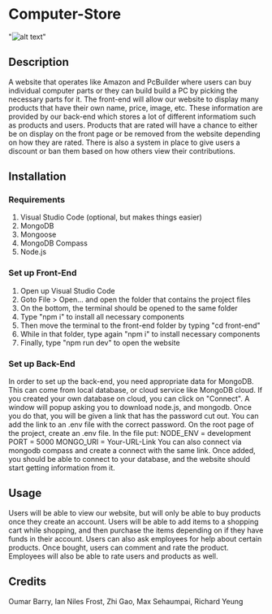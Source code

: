 # Computer-Store

"![alt text](https://github.com/[username]/[reponame]/blob/[branch]/image.jpg?raw=true)"


## Description
A website that operates like Amazon and PcBuilder where users can buy individual computer parts or they can build build a PC by picking the necessary parts for it. The front-end will allow our website to display many products that have their own name, price, image, etc. These information are provided by our back-end which stores a lot of different informatiom such as products and users. Products that are rated will have a chance to either be on display on the front page or be removed from the website depending on how they are rated. There is also a system in place to give users a discount or ban them based on how others view their contributions. 

## Installation
### Requirements
1. Visual Studio Code (optional, but makes things easier)
2. MongoDB
3. Mongoose
4. MongoDB Compass
5. Node.js

### Set up Front-End
1. Open up Visual Studio Code
2. Goto File > Open... and open the folder that contains the project files
4. On the bottom, the terminal should be opened to the same folder
6. Type "npm i" to install all necessary components
7. Then move the terminal to the front-end folder by typing "cd front-end"
8. While in that folder, type again "npm i" to install necessary components
10. Finally, type "npm run dev" to open the website 

### Set up Back-End
In order to set up the back-end, you need appropriate data for MongoDB. This can come from local database, or cloud service like MongoDB cloud.
If you created your own database on cloud, you can click on "Connect". A window will popup asking you to download node.js, and mongodb. Once you do that, you will be given a link that has the password cut out. You can add the link to an .env file with the correct password. On the root page of the project, create an .env file. In the file put:
  NODE_ENV = development
  PORT = 5000
  MONGO_URI = Your-URL-Link
You can also connect via mongodb compass and create a connect with the same link.
Once added, you should be able to connect to your database, and the website should start getting information from it.

## Usage
Users will be able to view our website, but will only be able to buy products once they create an account. Users will be able to add items to a shopping cart while shopping, and then purchase the items depending on if they have funds in their account. Users can also ask employees for help about certain products. Once bought, users can comment and rate the product. Employees will also be able to rate users and products as well. 

## Credits
Oumar Barry,
Ian Niles Frost,
Zhi Gao,
Max Sehaumpai,
Richard Yeung
